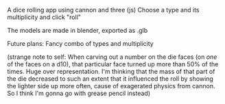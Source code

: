 A dice rolling app using cannon and three (js)
Choose a type and its multiplicity and click "roll"

The models are made in blender, exported as .glb

Future plans: Fancy combo of types and multiplicity


(strange note to self: When carving out a number on the die faces (on _one_ of the faces on a d10), that particular face turned up more than 50% of the times. Huge over representation. I'm thinking that the mass of that part of the die decreased to such an extent that it influenced the roll by showing the lighter side up more often, cause of exagerated physics from cannon. So I think I'm gonna go with grease pencil instead) 
